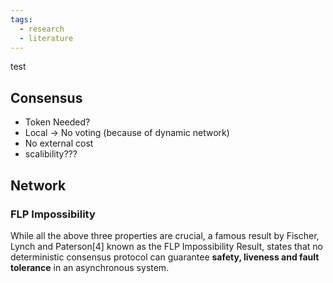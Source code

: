 ```yaml
---
tags:
  - research
  - literature
---
```


test
## Consensus

* Token Needed?
* Local -> No voting (because of dynamic network)
* No external cost
* scalibility???


## Network 

### FLP Impossibility 
While all the above three properties are crucial,
a famous result by Fischer, Lynch and Paterson[4]
known as the FLP Impossibility Result, states
that no deterministic consensus protocol can
guarantee **safety, liveness and fault tolerance**
in an asynchronous system.